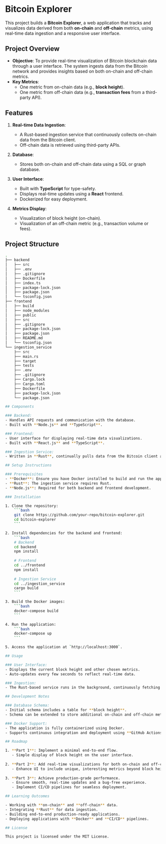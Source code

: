 # Bitcoin Explorer

This project builds a **Bitcoin Explorer**, a web application that tracks and visualizes data derived from both **on-chain** and **off-chain** metrics, using real-time data ingestion and a responsive user interface.

## Project Overview

- **Objective**: To provide real-time visualization of Bitcoin blockchain data through a user interface. The system ingests data from the Bitcoin network and provides insights based on both on-chain and off-chain metrics.
- **Key Metrics**: 
  - One metric from on-chain data (e.g., **block height**).
  - One metric from off-chain data (e.g., **transaction fees** from a third-party API).
  
## Features

1. **Real-time Data Ingestion**: 
   - A Rust-based ingestion service that continuously collects on-chain data from the Bitcoin client.
   - Off-chain data is retrieved using third-party APIs.
   
2. **Database**: 
   - Stores both on-chain and off-chain data using a SQL or graph database.
   
3. **User Interface**:
   - Built with **TypeScript** for type-safety.
   - Displays real-time updates using a **React** frontend.
   - Dockerized for easy deployment.

4. **Metrics Display**:
   - Visualization of block height (on-chain).
   - Visualization of an off-chain metric (e.g., transaction volume or fees).

## Project Structure

```bash
.
├── backend
│   ├── src
│   ├── .env
│   ├── .gitignore
│   ├── Dockerfile
│   ├── index.ts
│   ├── package-lock.json
│   ├── package.json
│   └── tsconfig.json
├── frontend
│   ├── build
│   ├── node_modules
│   ├── public
│   ├── src
│   ├── .gitignore
│   ├── package-lock.json
│   ├── package.json
│   ├── README.md
│   └── tsconfig.json
└── ingestion_service
    ├── src
    ├── main.rs
    ├── target
    ├── tests
    ├── .env
    ├── .gitignore
    ├── Cargo.lock
    ├── Cargo.toml
    ├── Dockerfile
    ├── package-lock.json
    └── package.json

## Components

### Backend:
- Handles API requests and communication with the database.
- Built with **Node.js** and **TypeScript**.

### Frontend:
- User interface for displaying real-time data visualizations.
- Built with **React.js** and **TypeScript**.

### Ingestion Service:
- Written in **Rust**, continually pulls data from the Bitcoin client and stores it in the database.

## Setup Instructions

### Prerequisites
- **Docker**: Ensure you have Docker installed to build and run the application.
- **Rust**: The ingestion service requires Rust.
- **Node.js**: Required for both backend and frontend development.

### Installation

1. Clone the repository:
    ```bash
    git clone https://github.com/your-repo/bitcoin-explorer.git
    cd bitcoin-explorer
    ```

2. Install dependencies for the backend and frontend:
    ```bash
    # Backend
    cd backend
    npm install
    
    # Frontend
    cd ../frontend
    npm install
    
    # Ingestion Service
    cd ../ingestion_service
    cargo build
    ```

3. Build the Docker images:
    ```bash
    docker-compose build
    ```

4. Run the application:
    ```bash
    docker-compose up
    ```

5. Access the application at `http://localhost:3000`.

## Usage

### User Interface:
- Displays the current block height and other chosen metrics.
- Auto-updates every few seconds to reflect real-time data.

### Ingestion:
- The Rust-based service runs in the background, continuously fetching and updating the data in the database.

## Development Notes

### Database Schema:
- Initial schema includes a table for **block height**.
- Schema can be extended to store additional on-chain and off-chain metrics.

### Docker Support:
- The application is fully containerized using Docker.
- Supports continuous integration and deployment using **GitHub Actions**.

## Roadmap

1. **Part 1**: Implement a minimal end-to-end flow.
   - Simple display of block height on the user interface.
   
2. **Part 2**: Add real-time visualizations for both on-chain and off-chain metrics.
   - Enhance UI to include unique, interesting metrics beyond block height.
   
3. **Part 3**: Achieve production-grade performance.
   - Ensure smooth, real-time updates and a bug-free experience.
   - Implement CI/CD pipelines for seamless deployment.

## Learning Outcomes

- Working with **on-chain** and **off-chain** data.
- Integrating **Rust** for data ingestion.
- Building end-to-end production-ready applications.
- Deploying applications with **Docker** and **CI/CD** pipelines.

## License

This project is licensed under the MIT License.
